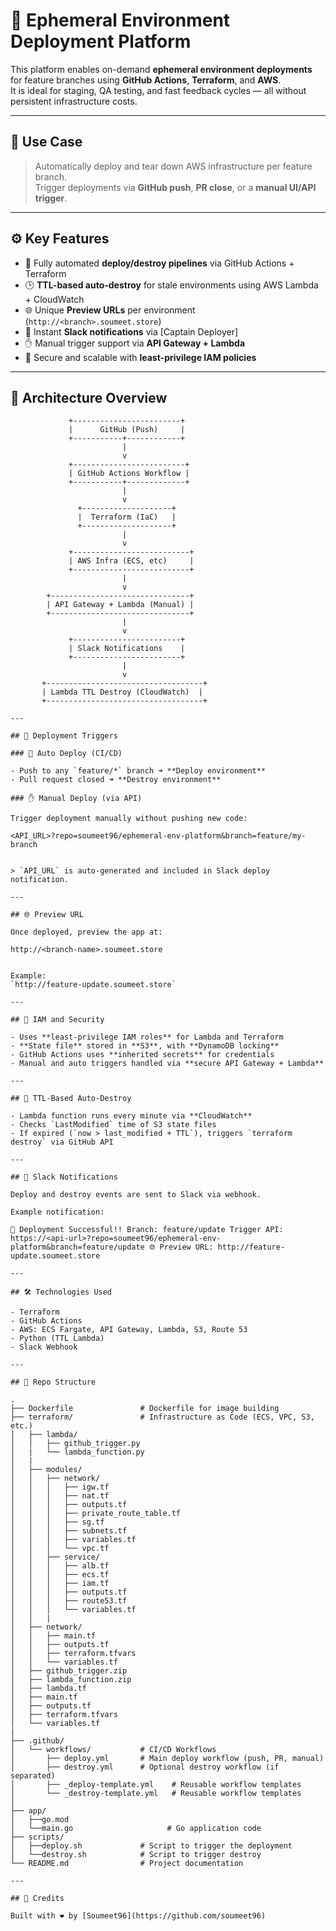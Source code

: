 # 🚀 Ephemeral Environment Deployment Platform

This platform enables on-demand **ephemeral environment deployments** for feature branches using **GitHub Actions**, **Terraform**, and **AWS**.  
It is ideal for staging, QA testing, and fast feedback cycles — all without persistent infrastructure costs.

---

## 🔧 Use Case

> Automatically deploy and tear down AWS infrastructure per feature branch.  
> Trigger deployments via **GitHub push**, **PR close**, or a **manual UI/API trigger**.

---

## ⚙️ Key Features

- 🧠 Fully automated **deploy/destroy pipelines** via GitHub Actions + Terraform  
- 🕒 **TTL-based auto-destroy** for stale environments using AWS Lambda + CloudWatch  
- 🌐 Unique **Preview URLs** per environment (`http://<branch>.soumeet.store`)  
- 📩 Instant **Slack notifications** via [Captain Deployer]  
- ✋ Manual trigger support via **API Gateway + Lambda**  
- 🔐 Secure and scalable with **least-privilege IAM policies**

---

## 🧱 Architecture Overview

```text
             +------------------------+
             |      GitHub (Push)     |
             +-----------+------------+
                         |
                         v
             +-------------------------+
             | GitHub Actions Workflow |
             +-----------+-------------+
                         |
                         v
               +--------------------+
               |  Terraform (IaC)   |
               +--------------------+
                         |
                         v
             +--------------------------+
             | AWS Infra (ECS, etc)     |
             +--------------------------+
                         |
                         v
        +-------------------------------+
        | API Gateway + Lambda (Manual) |
        +-------------------------------+
                         |
                         v
             +------------------------+
             | Slack Notifications    |
             +------------------------+
                         |
                         v
       +-----------------------------------+
       | Lambda TTL Destroy (CloudWatch)  |
       +-----------------------------------+

---

## 🚀 Deployment Triggers

### 🔁 Auto Deploy (CI/CD)

- Push to any `feature/*` branch ➜ **Deploy environment**
- Pull request closed ➜ **Destroy environment**

### ✋ Manual Deploy (via API)

Trigger deployment manually without pushing new code:

<API_URL>?repo=soumeet96/ephemeral-env-platform&branch=feature/my-branch


> `API_URL` is auto-generated and included in Slack deploy notification.

---

## 🌐 Preview URL

Once deployed, preview the app at:

http://<branch-name>.soumeet.store


Example:  
`http://feature-update.soumeet.store`

---

## 🔐 IAM and Security

- Uses **least-privilege IAM roles** for Lambda and Terraform  
- **State file** stored in **S3**, with **DynamoDB locking**  
- GitHub Actions uses **inherited secrets** for credentials  
- Manual and auto triggers handled via **secure API Gateway + Lambda**

---

## 🧪 TTL-Based Auto-Destroy

- Lambda function runs every minute via **CloudWatch**  
- Checks `LastModified` time of S3 state files  
- If expired (`now > last_modified + TTL`), triggers `terraform destroy` via GitHub API

---

## 📩 Slack Notifications

Deploy and destroy events are sent to Slack via webhook.

Example notification:

🚀 Deployment Successful!! Branch: feature/update Trigger API: https://<api-url>?repo=soumeet96/ephemeral-env-platform&branch=feature/update 🌐 Preview URL: http://feature-update.soumeet.store

---

## 🛠️ Technologies Used

- Terraform  
- GitHub Actions  
- AWS: ECS Fargate, API Gateway, Lambda, S3, Route 53  
- Python (TTL Lambda)  
- Slack Webhook 

---

## 📁 Repo Structure

.
├── Dockerfile               # Dockerfile for image building
├── terraform/               # Infrastructure as Code (ECS, VPC, S3, etc.)
│   ├── lambda/          
│   │   ├── github_trigger.py
│   |   └── lambda_function.py
│   |
│   ├── modules/          
│   │   ├── network/   
│   │   │   ├── igw.tf
│   │   │   ├── nat.tf
│   │   │   ├── outputs.tf
│   │   │   ├── private_route_table.tf
│   │   │   ├── sg.tf
│   │   │   ├── subnets.tf
│   │   │   ├── variables.tf
│   │   │   └── vpc.tf
│   │   ├── service/   
│   │   │   ├── alb.tf
│   │   │   ├── ecs.tf
│   │   │   ├── iam.tf
│   │   │   ├── outputs.tf
│   │   │   ├── route53.tf
│   │   │   └── variables.tf
│   │   |
│   ├── network/
│   │   ├── main.tf
│   │   ├── outputs.tf
│   │   ├── terraform.tfvars
│   │   └── variables.tf
│   ├── github_trigger.zip
│   ├── lambda_function.zip
│   ├── lambda.tf
│   ├── main.tf
│   ├── outputs.tf
│   ├── terraform.tfvars
│   └── variables.tf
|
├── .github/
│   └── workflows/           # CI/CD Workflows
│       ├── deploy.yml       # Main deploy workflow (push, PR, manual)
│       ├── destroy.yml      # Optional destroy workflow (if separated)
│       ├── _deploy-template.yml    # Reusable workflow templates
│       └── _destroy-template.yml   # Reusable workflow templates
│           
├── app/ 
│   ├──go.mod
│   └──main.go                     # Go application code
├── scripts/ 
│   ├──deploy.sh             # Script to trigger the deployment
│   └──destroy.sh            # Script to trigger destroy
└── README.md                # Project documentation

---

## 🙌 Credits

Built with ❤️ by [Soumeet96](https://github.com/soumeet96)